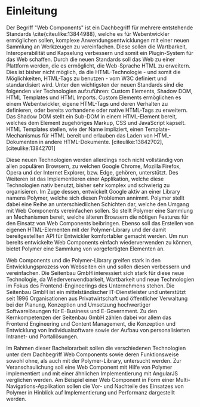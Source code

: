 # Einleitung

Der Begriff "Web Components" ist ein Dachbegriff für mehrere entstehende Standards \cite{citeulike:13844988}, welche es für Webentwickler ermöglichen sollen, komplexe Anwendungsentwicklungen mit einer neuen Sammlung an Werkzeugen zu vereinfachen. Diese sollen die Wartbarkeit, Interoperabilität und Kapselung verbessern und somit ein Plugin-System für das Web schaffen. Durch die neuen Standards soll das Web zu einer Plattform werden, die es ermöglicht, die Web-Sprache HTML zu erweitern. Dies ist bisher nicht möglich, da die HTML-Technologie - und somit die Möglichkeiten, HTML-Tags zu benutzen - vom W3C definiert und standardisiert wird. Unter den wichtigsten der neuen Standards sind die folgenden vier Technologien aufzuführen: Custom Elements, Shadow DOM, HTML Templates und HTML Imports. Custom Elements ermöglichen es einem Webentwickler, eigene HTML-Tags und deren Verhalten zu definieren, oder bereits vorhandene oder native HTML-Tags zu erweitern. Das Shadow DOM stellt ein Sub-DOM in einem HTML-Element bereit, welches dem Element zugehöriges Markup, CSS und JavaScript kapselt. HTML Templates stellen, wie der Name impliziert, einen Template-Mechanismus für HTML bereit und erlauben das Laden von HTML-Dokumenten in andere HTML-Dokumente. [citeulike:13842702], [citeulike:13842701]

Diese neuen Technologien werden allerdings noch nicht vollständig von allen populären Browsern, zu welchen Google Chrome, Mozilla Firefox, Opera und der Internet Explorer, bzw. Edge, gehören, unterstützt. Des Weiteren ist das Implementieren einer Applikation, welche diese Technologien nativ benutzt, bisher sehr komplex und schwierig zu organisieren. Im Zuge dessen, entwickelt Google aktiv an einer Library namens Polymer, welche sich diesen Problemen annimmt.
Polymer stellt dabei eine Reihe an unterschiedlichen Schichten dar, welche den Umgang mit Web Components vereinfachen sollen. So stellt Polymer eine Sammlung an Mechanismen bereit, welche älteren Browsern die nötigen Features für den Einsatz von Web Components beibringen. Ebenso soll das Erstellen von eigenen HTML-Elementen mit der Polymer-Library und der damit bereitgestellten API für Entwickler komfortabler gemacht werden. Um nun bereits entwickelte Web Components einfach wiederverwenden zu können, bietet Polymer eine Sammlung von vorgefertigten Elementen an.

Web Components und die Polymer-Library greifen stark in den Entwicklungsprozess von Webseiten ein und sollen diesen verbessern und vereinfachen. Die Seitenbau GmbH interessiert sich stark für diese neue Technologie, da Wiederverwendbarkeit, Wartbarkeit und neue Technologien im Fokus des Frontend-Engineerings des Unternehmens stehen.
Die Seitenbau GmbH ist ein mittelständischer IT-Dienstleister und unterstützt seit 1996 Organisationen aus Privatwirtschaft und öffentlicher Verwaltung bei der Planung, Konzeption und Umsetzung hochwertiger Softwarelösungen für E-Business und E-Government. Zu den Kernkompetenzen der Seitenbau GmbH zählen dabei vor allem das Frontend Engineering und Content Management, die Konzeption und Entwicklung von Individualsoftware sowie der Aufbau von personalisierten Intranet- und Portallösungen.

Im Rahmen dieser Bachelorarbeit sollen die verschiedenen Technologien unter dem Dachbegriff Web Components sowie deren Funktionsweise sowohl ohne, als auch mit der Polymer-Library, untersucht werden. Zur Veranschaulichung soll eine Web Component mit Hilfe von Polymer implementiert und mit einer ähnlichen Implementierung mit AngularJS verglichen werden. Am Beispiel einer Web Component in Form einer Multi-Navigations-Applikation sollen die Vor- und Nachteile des Einsatzes von Polymer in Hinblick auf Implementierung und Performanz dargestellt werden.
